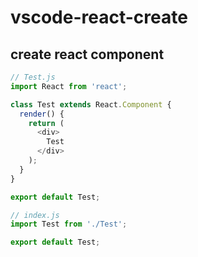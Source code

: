 # vscode-react-create

## create react component

```js
// Test.js
import React from 'react';

class Test extends React.Component {
  render() {
    return (
      <div>
        Test
      </div>
    );
  }
}

export default Test;

// index.js
import Test from './Test';

export default Test;
```